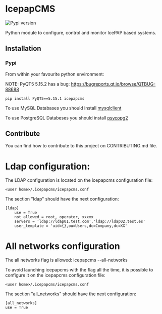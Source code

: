# IcepapCMS

![Pypi version][pypi]

Python module to configure, control and monitor IcePAP based systems.


## Installation
### Pypi 
From within your favourite python environment:

NOTE: PyQT5 5.15.2 has a bug: https://bugreports.qt.io/browse/QTBUG-88688
```console
pip install PyQT5==5.15.1 icepapcms
```

To use MySQL Databases you should install [mysqlclient](https://pypi.org/project/mysqlclient/)

To use PostgreSQL Databeses you should install [psycopg2](https://pypi.org/project/psycopg2/)


## Contribute

You can find how to contribute to this project on CONTRIBUTING.md file.


# Ldap configuration:
The LDAP configuration is located on the icepapcms configuration file: 

`<user home>/.icepapcms/icepapcms.conf`


The section "ldap" should have the next configuration:
```
[ldap]
    use = True
    not_allowed = root, operator, xxxxx
    servers = 'ldap://ldap01.test.com','ldap://ldap02.test.es'
    user_template = 'uid={},ou=Users,dc=Company,dc=XX'

```
# All networks configuration

The all networks flag is allowed: icepapcms --all-networks 

To avoid launching icepapcms with the flag all the time, it is possible to
configure it on the icepapcms configuration file: 

`<user home>/.icepapcms/icepapcms.conf`


The section "all_networks" should have the next configuration:
```
[all_networks]
use = True
```

[pypi]: https://img.shields.io/pypi/pyversions/icepap.svg